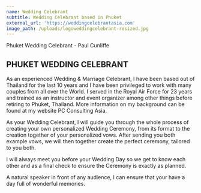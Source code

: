 ```yaml
---
name: Wedding Celebrant
subtitle: Wedding Celebrant based in Phuket
external_url: 'https://weddingcelebrantasia.com'
image_path: /uploads/logoweddingcelebrant-resized.jpg
---
```


Phuket Wedding Celebrant - Paul Cunliffe

## PHUKET WEDDING CELEBRANT

As an experienced Wedding & Marriage Celebrant, I have been based out of Thailand for the last 10 years and I have been privileged to work with many couples from all over the World. I served in the Royal Air Force for 23 years and trained as an instructor and event organizer among other things before retiring to Phuket, Thailand. More information on my background can be found at my website PC Consulting Asia.

As your Wedding Celebrant, I will guide you through the whole process of creating your own personalized Wedding Ceremony, from its format to the creation together of your personalized vows. After sending you both example vows, we will then together create the perfect ceremony, tailored to you both.

I will always meet you before your Wedding Day so we get to know each other and as a final check to ensure the Ceremony is exactly as planned.

A natural speaker in front of any audience, I can ensure that your have a day full of wonderful memories.